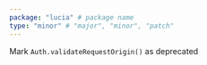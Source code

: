 ```yaml
---
package: "lucia" # package name
type: "minor" # "major", "minor", "patch"
---
```


Mark `Auth.validateRequestOrigin()` as deprecated